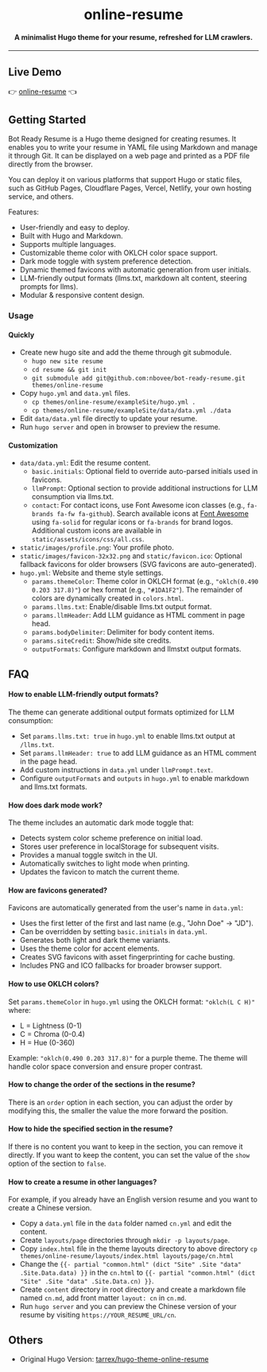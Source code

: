 <h1 align="center">online-resume</h1>


<h4 align="center">A minimalist Hugo theme for your resume, refreshed for LLM crawlers.</h4>

---

## Live Demo

:point_right: [online-resume][Demo] :point_left:

## Getting Started

Bot Ready Resume is a Hugo theme designed for creating resumes. It enables you to write your resume in YAML file using Markdown and manage it through Git. It can be displayed on a web page and printed as a PDF file directly from the browser.

You can deploy it on various platforms that support Hugo or static files, such as GitHub Pages, Cloudflare Pages, Vercel, Netlify, your own hosting service, and others.

Features:

- User-friendly and easy to deploy.
- Built with Hugo and Markdown.
- Supports multiple languages.
- Customizable theme color with OKLCH color space support.
- Dark mode toggle with system preference detection.
- Dynamic themed favicons with automatic generation from user initials.
- LLM-friendly output formats (llms.txt, markdown alt content, steering prompts for llms).
- Modular & responsive content design.

### Usage

#### Quickly

- Create new hugo site and add the theme through git submodule.
  - `hugo new site resume`
  - `cd resume && git init`
  - `git submodule add git@github.com:nbovee/bot-ready-resume.git themes/online-resume`
- Copy `hugo.yml` and `data.yml` files.
  - `cp themes/online-resume/exampleSite/hugo.yml .`
  - `cp themes/online-resume/exampleSite/data/data.yml ./data`
- Edit `data/data.yml` file directly to update your resume.
- Run `hugo server` and open in browser to preview the resume.

#### Customization

- `data/data.yml`: Edit the resume content.
  - `basic.initials`: Optional field to override auto-parsed initials used in favicons.
  - `llmPrompt`: Optional section to provide additional instructions for LLM consumption via llms.txt.
  - `contact`: For contact icons, use Font Awesome icon classes (e.g., `fa-brands fa-fw fa-github`). Search available icons at [Font Awesome](https://fontawesome.com/icons) using `fa-solid` for regular icons or `fa-brands` for brand logos. Additional custom icons are available in `static/assets/icons/css/all.css`.
- `static/images/profile.png`: Your profile photo.
- `static/images/favicon-32x32.png` and `static/favicon.ico`: Optional fallback favicons for older browsers (SVG favicons are auto-generated).
- `hugo.yml`: Website and theme style settings.
  - `params.themeColor`: Theme color in OKLCH format (e.g., `"oklch(0.490 0.203 317.8)"`) or hex format (e.g., `"#1DA1F2"`). The remainder of colors are dynamically created in `colors.html`.
  - `params.llms.txt`: Enable/disable llms.txt output format.
  - `params.llmHeader`: Add LLM guidance as HTML comment in page head.
  - `params.bodyDelimiter`: Delimiter for body content items.
  - `params.siteCredit`: Show/hide site credits.
  - `outputFormats`: Configure markdown and llmstxt output formats.

## FAQ

#### How to enable LLM-friendly output formats?

The theme can generate additional output formats optimized for LLM consumption:
- Set `params.llms.txt: true` in `hugo.yml` to enable llms.txt output at `/llms.txt`.
- Set `params.llmHeader: true` to add LLM guidance as an HTML comment in the page head.
- Add custom instructions in `data.yml` under `llmPrompt.text`.
- Configure `outputFormats` and `outputs` in `hugo.yml` to enable markdown and llms.txt formats.

#### How does dark mode work?

The theme includes an automatic dark mode toggle that:
- Detects system color scheme preference on initial load.
- Stores user preference in localStorage for subsequent visits.
- Provides a manual toggle switch in the UI.
- Automatically switches to light mode when printing.
- Updates the favicon to match the current theme.

#### How are favicons generated?

Favicons are automatically generated from the user's name in `data.yml`:
- Uses the first letter of the first and last name (e.g., "John Doe" → "JD").
- Can be overridden by setting `basic.initials` in `data.yml`.
- Generates both light and dark theme variants.
- Uses the theme color for accent elements.
- Creates SVG favicons with asset fingerprinting for cache busting.
- Includes PNG and ICO fallbacks for broader browser support.

#### How to use OKLCH colors?

Set `params.themeColor` in `hugo.yml` using the OKLCH format: `"oklch(L C H)"` where:
- L = Lightness (0-1)
- C = Chroma (0-0.4)
- H = Hue (0-360)

Example: `"oklch(0.490 0.203 317.8)"` for a purple theme. The theme will handle color space conversion and ensure proper contrast.

#### How to change the order of the sections in the resume?

There is an `order` option in each section, you can adjust the order by modifying this, the smaller the value the more forward the position.

#### How to hide the specified section in the resume?

If there is no content you want to keep in the section, you can remove it directly. If you want to keep the content, you can set the value of the `show` option of the section to `false`.



#### How to create a resume in other languages?

For example, if you already have an English version resume and you want to create a Chinese version.
  - Copy a `data.yml` file in the `data` folder named `cn.yml` and edit the content.
  - Create `layouts/page` directories through `mkdir -p layouts/page`.
  - Copy `index.html` file in the theme layouts directory to above directory `cp themes/online-resume/layouts/index.html layouts/page/cn.html`
  - Change the `{{- partial "common.html" (dict "Site" .Site "data" .Site.Data.data) }}` in the `cn.html` to `{{- partial "common.html" (dict "Site" .Site "data" .Site.Data.cn) }}`.
  - Create `content` directory in root directory and create a markdown file named `cn.md`, add front matter `layout: cn` in `cn.md`.
  - Run `hugo server` and you can preview the Chinese version of your resume by visiting `https://YOUR_RESUME_URL/cn`.


## Others

- Original Hugo Version: [tarrex/hugo-theme-online-resume][Base Version]


[Demo]: https://nick.bov.ee/bot-ready-resume


[Base Version]: https://github.com/tarrex/hugo-theme-online-resume

